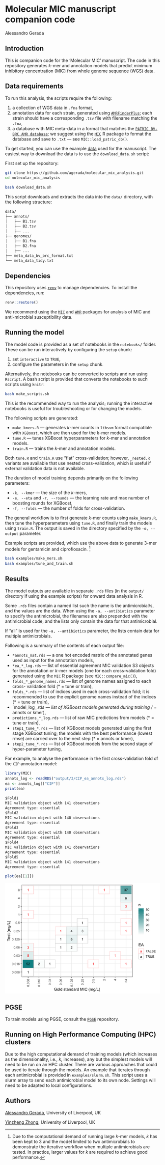# Molecular MIC manuscript companion code
Alessandro Gerada

## Introduction

This is companion code for the ‘Molecular MIC’ manuscript. The code in
this repository generates $k$-mer and annotation models that predict
minimum inhibitory concentration (MIC) from whole genome sequence (WGS)
data.

## Data requirements

To run this analysis, the scripts require the following:

1.  a collection of WGS data in `.fna` format,
2.  annotation data for each strain, generated using
    [`AMRFinderPlus`](https://github.com/ncbi/amr); each strain should
    have a corresponding `.tsv` file with filename matching the `.fna`,
3.  a database with MIC meta-data in a format that matches the
    [`PATRIC BV-BRC AMR database`](ftp://ftp.bvbrc.org/RELEASE_NOTES/PATRIC_genomes_AMR.txt);
    we suggest using the
    [`MIC`](https://cran.r-project.org/web/packages/MIC/index.html) R
    package to format the database and save to `.txt` — see
    `MIC::load_patric_db()`.

To get started, you can use the example
[data](https://datacat.liverpool.ac.uk/3008/) used for the manuscript.
The easiest way to download the data is to use the `download_data.sh`
script:

First set up the repository:

``` bash
git clone https://github.com/agerada/molecular_mic_analysis.git
cd molecular_mic_analysis
```

``` bash
bash download_data.sh
```

This script downloads and extracts the data into the `data/` directory,
with the following structure:

    data/
    ├── annots/
    │   ├── B1.tsv
    │   ├── B2.tsv
    │   ├── ...
    ├── genomes/
    │   ├── B1.fna
    │   ├── B2.fna
    │   ├── ...
    ├── meta_data_bv_brc_format.txt
    └── meta_data_tidy.txt

## Dependencies

This repository uses
[`renv`](https://rstudio.github.io/renv/articles/renv.html) to manage
dependencies. To install the dependencies, run:

``` r
renv::restore()
```

We recommend using the
[`MIC`](https://cran.r-project.org/web/packages/MIC/index.html) and
[`AMR`](https://cran.r-project.org/web/packages/AMR/index.html) packages
for analysis of MIC and anti-microbial susceptibility data.

## Running the model

The model code is provided as a set of notebooks in the `notebooks/`
folder. These can be run interactively by configuring the `setup` chunk:

1.  set `interactive` to `TRUE`,
2.  configure the parameters in the `setup` chunk.

Alternatively, the notebooks can be converted to scripts and run using
`Rscript`. A bash script is provided that converts the notebooks to such
scripts using `knitr`:

``` bash
bash make_scripts.sh
```

This is the recommended way to run the analysis; running the interactive
notebooks is useful for troubleshooting or for changing the models.

The following scripts are generated:

- `make_kmers.R` — generates $k$-mer counts in `libsvm` format
  compatible with `XGBoost`, which are then used for the $k$-mer models.
- `tune.R` — tunes XGBoost hyperparameters for $k$-mer and annotation
  models.
- `train.R` — trains the $k$-mer and annotation models.

Both `tune.R` and `train.R` use “flat” cross-validation; however,
`_nested.R` variants are available that use nested cross-validation,
which is useful if external validation data is not available.

The duration of model training depends primarily on the following
parameters:

- `-k, --kmer` — the size of the $k$-mers,
- `-e, --eta` and `-r, --rounds` — the learning rate and max number of
  boosting rounds for XGBoost,
- `-f, --folds` — the number of folds for cross-validation.

The general workflow is to first generate $k$-mer counts using
`make_kmers.R`, then tune the hyperparameters using `tune.R`, and
finally train the models using `train.R`. The output is saved in the
directory specified by the `-o, --output` parameter.

Example scripts are provided, which use the above data to generate
$3$-mer models for gentamicin and ciprofloxacin. [^1]

``` bash
bash examples/make_mers.sh
bash examples/tune_and_train.sh
```

## Results

The model outputs are available in separate `.rds` files (in the
`output/` directory if using the example scripts) for onward data
analysis in R.

Some `.rds` files contain a named list such the name is the
antimicrobial/s, and the values are the data. When using the
`-a, --antibiotics` parameter to specify the antimicrobial, the
filenames are also prepended with the antimicrobial code, and the lists
only contain the data for that antimicrobial.

If “all” is used for the `-a, --antibiotics` parameter, the lists
contain data for multiple antimicrobials.

Following is a summary of the contents of each output file:

- `*annots_mat.rds` — a one hot encoded matrix of the annotated genes
  used as input for the annotation models,
- `*ea_*_log.rds` — list of essential agreement MIC validation S3
  objects for the annotation or $k$-mer models (one for each
  cross-validation fold) generated using the `MIC` R package (see
  `MIC::compare_mic()`),
- `folds_*_genome_names.rds` — list of genome names assigned to each
  cross- validation fold (\* = tune or train),
- `folds_*.rds` — list of indices used in each cross-validation fold; it
  is recommended to use the explicit genome names instead of the indices
  (\* = tune or train),
- \`model_log\_*.rds — list of XGBoost models generated during training
  (* = annots or kmer),
- `predictions_*_log.rds` — list of raw MIC predictions from models (\*
  = tune or train),
- `step1_tune_*.rds` — list of XGBoost models generated using the first
  stage XGBoost tuning; the models with the best performance (lowest
  rmse) are carried over to the next step (\* = annots or kmer),
- `step2_tune_*.rds` — list of XGBoost models from the second stage of
  hyper-parameter tuning,

For example, to analyse the performance in the first cross-validation
fold of the `CIP` annotation model:

``` r
library(MIC)
annots_log <- readRDS("output/3/CIP_ea_annots_log.rds")
ea <- annots_log[["CIP"]]
print(ea)
```

    $Fold1
    MIC validation object with 141 observations
    Agreement type: essential
    $Fold2
    MIC validation object with 140 observations
    Agreement type: essential
    $Fold3
    MIC validation object with 140 observations
    Agreement type: essential
    $Fold4
    MIC validation object with 141 observations
    Agreement type: essential
    $Fold5
    MIC validation object with 141 observations
    Agreement type: essential

``` r
plot(ea[[1]])
```

![](README_files/figure-commonmark/analyse-1.png)

## PGSE

To train models using PGSE, consult the
[`PGSE`](https://github.com/yinzheng-zhong/PGSE) repository.

## Running on High Performance Computing (HPC) clusters

Due to the high computational demand of training models (which increases
as the dimensionality, i.e., $k$, increases), any but the simplest
models will need to be run on an HPC cluster. There are various
approaches that could be used to iterate through the models. An example
that iterates through each antimicrobial is provided in
`examples/slurm.sh`. This script uses a slurm array to send each
antimicrobial model to its own node. Settings will need to be adapted to
local configurations.

## Authors

[Alessandro Gerada](mailto:agerada@liverpool.ac.uk), University of
Liverpool, UK

[Yinzheng Zhong](mailto:Yinzheng.Zhong@liverpool.ac.uk), University of
Liverpool, UK

[^1]: Due to the computational demand of running large $k$-mer models,
    $k$ has been kept to 3 and the model limited to two antimicrobials
    to demonstrate the iterative workflow when multiple antimicrobials
    are tested. In practice, larger values for $k$ are required to
    achieve good performance.
